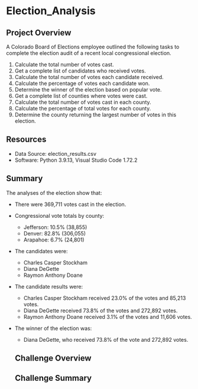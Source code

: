 # Election_Analysis

## Project Overview
A Colorado Board of Elections employee outlined the following tasks to complete the election audit of a recent local congressional election.

1. Calculate the total number of votes cast.
2. Get a complete list of candidates who received votes.
3. Calculate the total number of votes each candidate received.
4. Calculate the percentage of votes each candidate won.
5. Determine the winner of the election based on popular vote.
6. Get a complete list of counties where votes were cast.
7. Calculate the total number of votes cast in each county.
8. Calculate the percentage of total votes for each county.
9. Determine the county returning the largest number of votes in this election. 

## Resources
- Data Source: election_results.csv
- Software: Python 3.9.13, Visual Studio Code 1.72.2

## Summary
The analyses of the election show that:
- There were 369,711 votes cast in the election.
- Congressional vote totals by county:
  - Jefferson: 10.5% (38,855)
  - Denver: 82.8% (306,055)
  - Arapahoe: 6.7% (24,801)
- The candidates were:
  - Charles Casper Stockham
  - Diana DeGette
  - Raymon Anthony Doane
- The candidate results were:
  - Charles Casper Stockham received 23.0% of the votes and 85,213 votes.
  - Diana DeGette received 73.8% of the votes and 272,892 votes.
  - Raymon Anthony Doane received 3.1% of the votes and 11,606 votes.
- The winner of the election was:
  - Diana DeGette, who received 73.8% of the vote and 272,892 votes.
  
  ## Challenge Overview
  
  ## Challenge Summary

